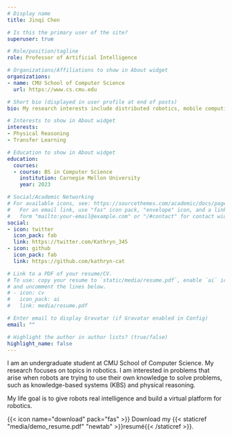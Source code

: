 ```yaml
---
# Display name
title: Jinqi Chen

# Is this the primary user of the site?
superuser: true

# Role/position/tagline
role: Professor of Artificial Intelligence

# Organizations/Affiliations to show in About widget
organizations:
- name: CMU School of Computer Science
  url: https://www.cs.cmu.edu

# Short bio (displayed in user profile at end of posts)
bio: My research interests include distributed robotics, mobile computing and programmable matter.

# Interests to show in About widget
interests:
- Physical Reasoning 
- Transfer Learning

# Education to show in About widget
education:
  courses:
  - course: BS in Computer Science
    institution: Carnegie Mellon University
    year: 2023

# Social/Academic Networking
# For available icons, see: https://sourcethemes.com/academic/docs/page-builder/#icons
#   For an email link, use "fas" icon pack, "envelope" icon, and a link in the
#   form "mailto:your-email@example.com" or "/#contact" for contact widget.
social:
- icon: twitter
  icon_pack: fab
  link: https://twitter.com/Kathryn_345
- icon: github
  icon_pack: fab
  link: https://github.com/kathryn-cat

# Link to a PDF of your resume/CV.
# To use: copy your resume to `static/media/resume.pdf`, enable `ai` icons in `params.toml`, 
# and uncomment the lines below.
# - icon: cv
#   icon_pack: ai
#   link: media/resume.pdf

# Enter email to display Gravatar (if Gravatar enabled in Config)
email: ""

# Highlight the author in author lists? (true/false)
highlight_name: false
---
```


I am an undergraduate student at CMU School of Computer Science. My research focuses on topics in robotics. I am interested in problems that arise when robots are trying to use their own knowledge to solve problems, such as knowledge-based systems (KBS) and physical reasoning. 

My life goal is to give robots real intelligence and build a virtual platform for robotics. 

{{< icon name="download" pack="fas" >}} Download my {{< staticref "media/demo_resume.pdf" "newtab" >}}resumé{{< /staticref >}}.
